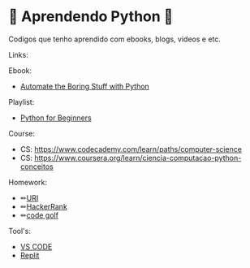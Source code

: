 # 🚀 Aprendendo Python 🚀

Codigos que tenho aprendido com ebooks, blogs, videos e etc.

Links: 

Ebook:
* [Automate the Boring Stuff with Python](https://automatetheboringstuff.com/)

Playlist:
* [Python for Beginners](https://www.youtube.com/watch?v=jFCNu1-Xdsw&list=PLlrxD0HtieHhS8VzuMCfQD4uJ9yne1mE6)

Course:
* CS: https://www.codecademy.com/learn/paths/computer-science
* CS: https://www.coursera.org/learn/ciencia-computacao-python-conceitos

Homework:
* ✏[URI](https://www.urionlinejudge.com.br/)
* ✏[HackerRank](https://www.hackerrank.com/)
* ✏[code golf](https://code.golf/)

Tool's:
* [VS CODE](https://code.visualstudio.com)
* [Replit](https://replit.com/)
